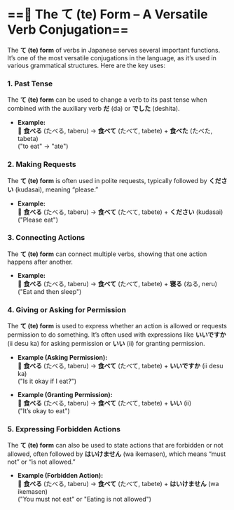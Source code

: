 # ==**🔹 The て (te) Form – A Versatile Verb Conjugation**==

The **て (te) form** of verbs in Japanese serves several important functions. It’s one of the most versatile conjugations in the language, as it’s used in various grammatical structures. Here are the key uses:

### **1. Past Tense**

The **て (te) form** can be used to change a verb to its past tense when combined with the auxiliary verb **だ** (da) or **でした** (deshita).

- **Example:**  
    🍣 **食べる** (たべる, taberu) → **食べて** (たべて, tabete) + **食べた** (たべた, tabeta)  
    ("to eat" → "ate")
    

### **2. Making Requests**

The **て (te) form** is often used in polite requests, typically followed by **ください** (kudasai), meaning “please.”

- **Example:**  
    🍣 **食べる** (たべる, taberu) → **食べて** (たべて, tabete) + **ください** (kudasai)  
    ("Please eat")
    

### **3. Connecting Actions**

The **て (te) form** can connect multiple verbs, showing that one action happens after another.

- **Example:**  
    🍣 **食べる** (たべる, taberu) → **食べて** (たべて, tabete) + **寝る** (ねる, neru)  
    ("Eat and then sleep")
    

### **4. Giving or Asking for Permission**

The **て (te) form** is used to express whether an action is allowed or requests permission to do something. It’s often used with expressions like **いいですか** (ii desu ka) for asking permission or **いい** (ii) for granting permission.

- **Example (Asking Permission):**  
    🍣 **食べる** (たべる, taberu) → **食べて** (たべて, tabete) + **いいですか** (ii desu ka)  
    ("Is it okay if I eat?")
    
- **Example (Granting Permission):**  
    🍣 **食べる** (たべる, taberu) → **食べて** (たべて, tabete) + **いい** (ii)  
    ("It’s okay to eat")
    

### **5. Expressing Forbidden Actions**

The **て (te) form** can also be used to state actions that are forbidden or not allowed, often followed by **はいけません** (wa ikemasen), which means “must not” or “is not allowed.”

- **Example (Forbidden Action):**  
    🍣 **食べる** (たべる, taberu) → **食べて** (たべて, tabete) + **はいけません** (wa ikemasen)  
    ("You must not eat" or "Eating is not allowed")